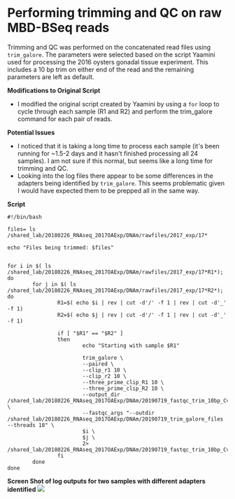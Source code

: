 # Performing trimming and QC on raw MBD-BSeq reads

Trimming and QC was performed on the concatenated read files using `trim_galore`. The parameters were selected based on the script Yaamini used for processing the 2016 oysters gonadal tissue experiment. This includes a 10 bp trim on either end of the read and the remaining parameters are left as default.

**Modifications to Original Script**
* I modified the original script created by Yaamini by using a `for` loop to cycle through each sample (R1 and R2) and perform the trim_galore command for each pair of reads.

**Potential Issues**
* I noticed that it is taking a long time to process each sample (it's been running for ~1.5-2 days and it hasn't finished processing all 24 samples). I am not sure if this normal, but seems like a long time for trimming and QC.
* Looking into the log files there appear to be some differences in the adapters being identified by `trim_galore`. This seems problematic given I would have expected them to be prepped all in the same way. 

**Script**
```
#!/bin/bash

files= ls /shared_lab/20180226_RNAseq_2017OAExp/DNAm/rawfiles/2017_exp/17*

echo "Files being trimmed: $files"


for i in $( ls /shared_lab/20180226_RNAseq_2017OAExp/DNAm/rawfiles/2017_exp/17*R1*); do
        for j in $( ls /shared_lab/20180226_RNAseq_2017OAExp/DNAm/rawfiles/2017_exp/17*R2*); do
                R1=$( echo $i | rev | cut -d'/' -f 1 | rev | cut -d'_' -f 1)
                R2=$( echo $j | rev | cut -d'/' -f 1 | rev | cut -d'_' -f 1)

                if [ "$R1" == "$R2" ]
                then
                    	echo "Starting with sample $R1"

                        trim_galore \
                        --paired \
                        --clip_r1 10 \
                        --clip_r2 10 \
                        --three_prime_clip_R1 10 \
                        --three_prime_clip_R2 10 \
                        --output_dir /shared_lab/20180226_RNAseq_2017OAExp/DNAm/20190719_fastqc_trim_10bp_Cvirginica_MBD \
                        --fastqc_args "--outdir /shared_lab/20180226_RNAseq_2017OAExp/DNAm/20190719_trim_galore_files --threads 18" \
                        $i \
                        $j \
                        2> /shared_lab/20180226_RNAseq_2017OAExp/DNAm/20190719_fastqc_trim_10bp_Cvirginica_MBD/stderr.log
                fi
        done
done
```

**Screen Shot of log outputs for two samples with different adapters identified**
![](https://github.com/epigeneticstoocean/2017OAExp_Oysters/blob/master/notebook/img/Screenshot%20from%202019-07-24%2007-12-34.png)
